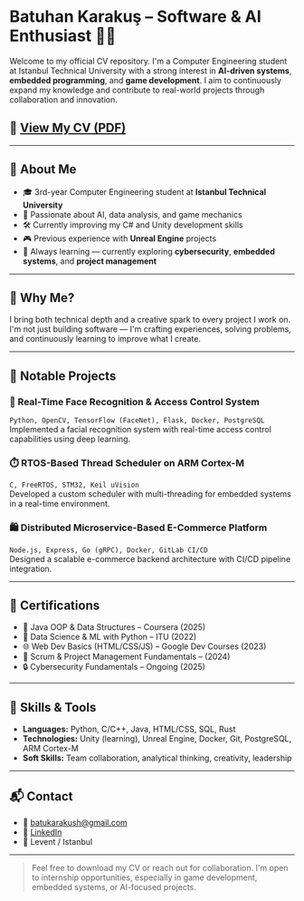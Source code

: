 # Batuhan Karakuş – Software & AI Enthusiast 👨‍💻

Welcome to my official CV repository. I'm a Computer Engineering student at Istanbul Technical University with a strong interest in **AI-driven systems**, **embedded programming**, and **game development**. I aim to continuously expand my knowledge and contribute to real-world projects through collaboration and innovation.

## 📄 [View My CV (PDF)](Batuhan_Karakus_CV.pdf)

---

## 🧠 About Me

- 🎓 3rd-year Computer Engineering student at **Istanbul Technical University**
- 🤖 Passionate about AI, data analysis, and game mechanics
- 🛠️ Currently improving my C# and Unity development skills
- 🎮 Previous experience with **Unreal Engine** projects
- 🌱 Always learning — currently exploring **cybersecurity**, **embedded systems**, and **project management**

---
## 🙋 Why Me?

I bring both technical depth and a creative spark to every project I work on. I'm not just building software — I'm crafting experiences, solving problems, and continuously learning to improve what I create.

---

## 💼 Notable Projects

### 🔐 Real-Time Face Recognition & Access Control System
`Python, OpenCV, TensorFlow (FaceNet), Flask, Docker, PostgreSQL`  
Implemented a facial recognition system with real-time access control capabilities using deep learning.

### ⏱️ RTOS-Based Thread Scheduler on ARM Cortex-M
`C, FreeRTOS, STM32, Keil uVision`  
Developed a custom scheduler with multi-threading for embedded systems in a real-time environment.

### 🛍️ Distributed Microservice-Based E-Commerce Platform
`Node.js, Express, Go (gRPC), Docker, GitLab CI/CD`  
Designed a scalable e-commerce backend architecture with CI/CD pipeline integration.

---

## 📜 Certifications

- 🧠 Java OOP & Data Structures – Coursera (2025)
- 🧠 Data Science & ML with Python – ITU (2022)
- 🌐 Web Dev Basics (HTML/CSS/JS) – Google Dev Courses (2023)
- 🧭 Scrum & Project Management Fundamentals – (2024)
- 🔒 Cybersecurity Fundamentals – Ongoing (2025)

---

## 🧰 Skills & Tools

- **Languages:** Python, C/C++, Java, HTML/CSS, SQL, Rust
- **Technologies:** Unity (learning), Unreal Engine, Docker, Git, PostgreSQL, ARM Cortex-M
- **Soft Skills:** Team collaboration, analytical thinking, creativity, leadership

---

## 📬 Contact

- 📧 batukarakush@gmail.com  
- 🔗 [LinkedIn](https://linkedin.com/in/batuhan-karakuş-230ab421b)  
- 📍 Levent / Istanbul

---

> Feel free to download my CV or reach out for collaboration. I'm open to internship opportunities, especially in game development, embedded systems, or AI-focused projects.
